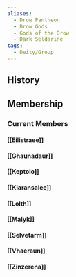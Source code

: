 ```yaml
---
aliases:
  - Drow Pantheon
  - Drow Gods
  - Gods of the Drow
  - Dark Seldarine
tags:
  - Deity/Group
---
```

## History
## Membership
### Current Members
#### [[Eilistraee]]
#### [[Ghaunadaur]]
#### [[Keptolo]]
#### [[Kiaransalee]]
#### [[Lolth]]
#### [[Malyk]]
#### [[Selvetarm]]
#### [[Vhaeraun]]
#### [[Zinzerena]]